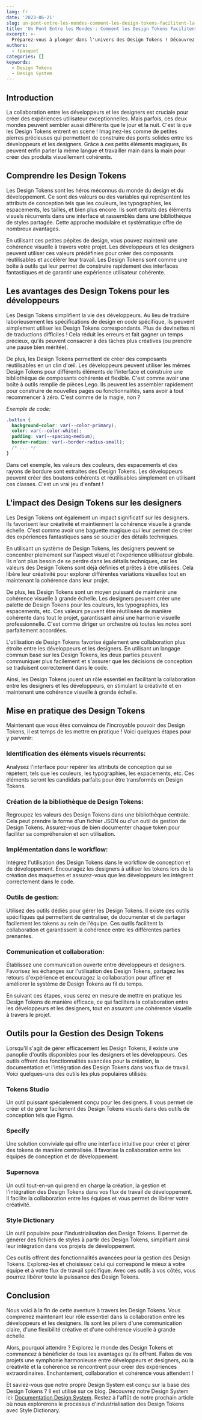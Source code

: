 ```yaml
---
lang: fr
date: '2023-06-21'
slug: un-pont-entre-les-mondes-comment-les-design-tokens-facilitent-la-cooperation-entre-developpeurs-et-designers
title: 'Un Pont Entre les Mondes : Comment les Design Tokens Facilitent la Coopération entre les Développeurs et les Designers'
excerpt: >-
  Préparez-vous à plonger dans l'univers des Design Tokens ! Découvrez comment ces petites pépites révolutionnent la collaboration entre développeurs et designers. Vous saurez tout sur leur rôle de langue commune, leur impact sur la créativité et la cohérence visuelle.
authors:
  - fpasquet
categories: []
keywords:
  - Design Tokens
  - Design System
---
```


## Introduction

La collaboration entre les développeurs et les designers est cruciale pour créer des expériences utilisateur exceptionnelles. Mais parfois, ces deux mondes peuvent sembler aussi différents que le jour et la nuit. C'est là que les Design Tokens entrent en scène ! Imaginez-les comme de petites pierres précieuses qui permettent de construire des ponts solides entre les développeurs et les designers. Grâce à ces petits éléments magiques, ils peuvent enfin parler la même langue et travailler main dans la main pour créer des produits visuellement cohérents.

## Comprendre les Design Tokens

Les Design Tokens sont les héros méconnus du monde du design et du développement. Ce sont des valeurs ou des variables qui représentent les attributs de conception tels que les couleurs, les typographies, les espacements, les tailles, et bien plus encore. Ils sont extraits des éléments visuels récurrents dans une interface et rassemblés dans une bibliothèque de styles partagée. Cette approche modulaire et systématique offre de nombreux avantages.

En utilisant ces petites pépites de design, vous pouvez maintenir une cohérence visuelle à travers votre projet. Les développeurs et les designers peuvent utiliser ces valeurs prédéfinies pour créer des composants réutilisables et accélérer leur travail. Les Design Tokens sont comme une boîte à outils qui leur permet de construire rapidement des interfaces fantastiques et de garantir une expérience utilisateur cohérente.

## Les avantages des Design Tokens pour les développeurs

Les Design Tokens simplifient la vie des développeurs. Au lieu de traduire laborieusement les spécifications de design en code spécifique, ils peuvent simplement utiliser les Design Tokens correspondants. Plus de devinettes ni de traductions difficiles ! Cela réduit les erreurs et fait gagner un temps précieux, qu'ils peuvent consacrer à des tâches plus créatives (ou prendre une pause bien méritée).

De plus, les Design Tokens permettent de créer des composants réutilisables en un clin d'œil. Les développeurs peuvent utiliser les mêmes Design Tokens pour différents éléments de l'interface et construire une bibliothèque de composants cohérente et flexible. C'est comme avoir une boîte à outils remplie de pièces Lego. Ils peuvent les assembler rapidement pour construire de nouvelles pages ou fonctionnalités, sans avoir à tout recommencer à zéro. C'est comme de la magie, non ?

*Exemple de code:*

```css
.button {
  background-color: var(--color-primary);
  color: var(--color-white);
  padding: var(--spacing-medium);
  border-radius: var(--border-radius-small);
  /* ... */
}
```

Dans cet exemple, les valeurs des couleurs, des espacements et des rayons de bordure sont extraites des Design Tokens. Les développeurs peuvent créer des boutons cohérents et réutilisables simplement en utilisant ces classes. C'est un vrai jeu d'enfant !

## L'impact des Design Tokens sur les designers

Les Design Tokens ont également un impact significatif sur les designers. Ils favorisent leur créativité et maintiennent la cohérence visuelle à grande échelle. C'est comme avoir une baguette magique qui leur permet de créer des expériences fantastiques sans se soucier des détails techniques.

En utilisant un système de Design Tokens, les designers peuvent se concentrer pleinement sur l'aspect visuel et l'expérience utilisateur globale. Ils n'ont plus besoin de se perdre dans les détails techniques, car les valeurs des Design Tokens sont déjà définies et prêtes à être utilisées. Cela libère leur créativité pour explorer différentes variations visuelles tout en maintenant la cohérence dans leur projet.

De plus, les Design Tokens sont un moyen puissant de maintenir une cohérence visuelle à grande échelle. Les designers peuvent créer une palette de Design Tokens pour les couleurs, les typographies, les espacements, etc. Ces valeurs peuvent être réutilisées de manière cohérente dans tout le projet, garantissant ainsi une harmonie visuelle professionnelle. C'est comme diriger un orchestre où toutes les notes sont parfaitement accordées.

L'utilisation de Design Tokens favorise également une collaboration plus étroite entre les développeurs et les designers. En utilisant un langage commun basé sur les Design Tokens, les deux parties peuvent communiquer plus facilement et s'assurer que les décisions de conception se traduisent correctement dans le code.

Ainsi, les Design Tokens jouent un rôle essentiel en facilitant la collaboration entre les designers et les développeurs, en stimulant la créativité et en maintenant une cohérence visuelle à grande échelle.

## Mise en pratique des Design Tokens

Maintenant que vous êtes convaincu de l'incroyable pouvoir des Design Tokens, il est temps de les mettre en pratique ! Voici quelques étapes pour y parvenir:

### Identification des éléments visuels récurrents:

Analysez l'interface pour repérer les attributs de conception qui se répètent, tels que les couleurs, les typographies, les espacements, etc. Ces éléments seront les candidats parfaits pour être transformés en Design Tokens.

### Création de la bibliothèque de Design Tokens:

Regroupez les valeurs des Design Tokens dans une bibliothèque centrale. Cela peut prendre la forme d'un fichier JSON ou d'un outil de gestion de Design Tokens. Assurez-vous de bien documenter chaque token pour faciliter sa compréhension et son utilisation.

### Implémentation dans le workflow:

Intégrez l'utilisation des Design Tokens dans le workflow de conception et de développement. Encouragez les designers à utiliser les tokens lors de la création des maquettes et assurez-vous que les développeurs les intègrent correctement dans le code.

### Outils de gestion:

Utilisez des outils dédiés pour gérer les Design Tokens. Il existe des outils spécifiques qui permettent de centraliser, de documenter et de partager facilement les tokens au sein de l'équipe. Ces outils facilitent la collaboration et garantissent la cohérence entre les différentes parties prenantes.

### Communication et collaboration:

Établissez une communication ouverte entre développeurs et designers. Favorisez les échanges sur l'utilisation des Design Tokens, partagez les retours d'expérience et encouragez la collaboration pour affiner et améliorer le système de Design Tokens au fil du temps.

En suivant ces étapes, vous serez en mesure de mettre en pratique les Design Tokens de manière efficace, ce qui facilitera la collaboration entre les développeurs et les designers, tout en assurant une cohérence visuelle à travers le projet.

## Outils pour la Gestion des Design Tokens

Lorsqu'il s'agit de gérer efficacement les Design Tokens, il existe une panoplie d'outils disponibles pour les designers et les développeurs. Ces outils offrent des fonctionnalités avancées pour la création, la documentation et l'intégration des Design Tokens dans vos flux de travail. Voici quelques-uns des outils les plus populaires utilisés:

### Tokens Studio

Un outil puissant spécialement conçu pour les designers. Il vous permet de créer et de gérer facilement des Design Tokens visuels dans des outils de conception tels que Figma.

### Specify

Une solution conviviale qui offre une interface intuitive pour créer et gérer des tokens de manière centralisée. Il favorise la collaboration entre les équipes de conception et de développement.

### Supernova

Un outil tout-en-un qui prend en charge la création, la gestion et l'intégration des Design Tokens dans vos flux de travail de développement. Il facilite la collaboration entre les équipes et vous permet de libérer votre créativité.

### Style Dictionary

Un outil populaire pour l'industrialisation des Design Tokens. Il permet de générer des fichiers de styles à partir des Design Tokens, simplifiant ainsi leur intégration dans vos projets de développement.

Ces outils offrent des fonctionnalités avancées pour la gestion des Design Tokens. Explorez-les et choisissez celui qui correspond le mieux à votre équipe et à votre flux de travail spécifique. Avec ces outils à vos côtés, vous pourrez libérer toute la puissance des Design Tokens.

## Conclusion

Nous voici à la fin de cette aventure à travers les Design Tokens. Vous comprenez maintenant leur rôle essentiel dans la collaboration entre les développeurs et les designers. Ils sont les piliers d'une communication claire, d'une flexibilité créative et d'une cohérence visuelle à grande échelle.

Alors, pourquoi attendre ? Explorez le monde des Design Tokens et commencez à bénéficier de tous les avantages qu'ils offrent. Faites de vos projets une symphonie harmonieuse entre développeurs et designers, où la créativité et la cohérence se rencontrent pour créer des expériences extraordinaires. Enchantement, collaboration et cohérence vous attendent !

Et saviez-vous que notre propre Design System est conçu sur la base des Design Tokens ? Il est utilisé sur ce blog. Découvrez notre Design System ici: [Documentation Design System](https://eleven-labs.github.io/design-system/). Restez à l'affût de notre prochain article où nous explorerons le processus d'industrialisation des Design Tokens avec Style Dictionary.
